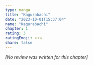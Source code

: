 ```yaml
---
type: manga
title: "Kagurabachi"
date: "2023-10-01T15:37:04"
name: "Kagurabachi"
chapter: 1
rating: 3
ratingEmoji: ⭐️⭐️⭐️
share: false
---
```


_[No review was written for this chapter]_
